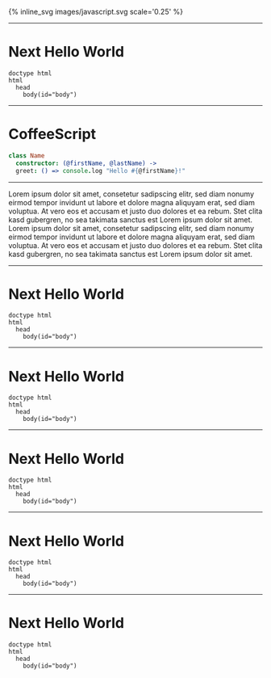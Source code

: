 {% inline_svg images/javascript.svg scale='0.25' %}

---

# Next Hello World

~~~ jade
doctype html
html
  head
    body(id="body")
~~~

---

# CoffeeScript

~~~ coffee
class Name
  constructor: (@firstName, @lastName) ->
  greet: () => console.log "Hello #{@firstName}!"
~~~

---

Lorem ipsum dolor sit amet, consetetur sadipscing elitr, sed diam nonumy eirmod tempor invidunt ut labore et dolore magna aliquyam erat, sed diam voluptua. At vero eos et accusam et justo duo dolores et ea rebum. Stet clita kasd gubergren, no sea takimata sanctus est Lorem ipsum dolor sit amet. Lorem ipsum dolor sit amet, consetetur sadipscing elitr, sed diam nonumy eirmod tempor invidunt ut labore et dolore magna aliquyam erat, sed diam voluptua. At vero eos et accusam et justo duo dolores et ea rebum. Stet clita kasd gubergren, no sea takimata sanctus est Lorem ipsum dolor sit amet.

---

# Next Hello World

~~~ jade
doctype html
html
  head
    body(id="body")
~~~

---

# Next Hello World

~~~ jade
doctype html
html
  head
    body(id="body")
~~~

---

# Next Hello World

~~~ jade
doctype html
html
  head
    body(id="body")
~~~

---

# Next Hello World

~~~ jade
doctype html
html
  head
    body(id="body")
~~~

---

# Next Hello World

~~~ jade
doctype html
html
  head
    body(id="body")
~~~
